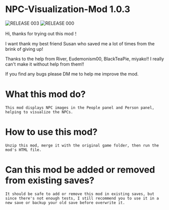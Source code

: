 # NPC-Visualization-Mod 1.0.3
![RELEASE 003](https://github.com/user-attachments/assets/f6b6b70d-6bd8-439e-9358-7309c3f7c630)
![RELEASE 000](https://github.com/user-attachments/assets/c38a428d-ef83-4a22-9ca8-adbdd661274b)

Hi, thanks for trying out this mod！

I want thank my best friend Susan who saved me a lot of times from the brink of giving up!

Thanks to the help from River, Eudemonism00, BlackTeaPie, miyako!! I really can't make it without help from them!!

If you find any bugs please DM me to help me improve the mod.

# What this mod do?
    This mod displays NPC images in the People panel and Person panel, helping to visualize the NPCs.

# How to use this mod?
    Unzip this mod, merge it with the original game folder, then run the mod's HTML file.

# Can this mod be added or removed from existing saves?
    It should be safe to add or remove this mod in existing saves, but since there's not enough tests, I still recommend you to use it in a new save or backup your old save before overwrite it.
